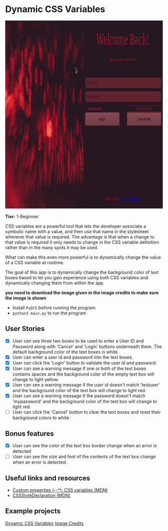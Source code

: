 # Dynamic CSS Variables

<p align="center">
  <img width="1024" height="600" src=".images/test.gif"></img>
</p>


**Tier:** 1-Beginner

CSS variables are a powerful tool that lets the developer associate a symbolic
name with a value, and then use that name in the stylesheet wherever that
value is required. The advantage is that when a change to that value is 
required it only needs to change in the CSS variable definition rather than in
the many spots it may be used.

What can make this even more powerful is to dynamically change the value of a
CSS variable at runtime.

The goal of this app is to dynamically change the background color of text boxes
based to let you gain experience using both CSS variables and dynamically 
changing them from within the app.

**you need to download the image given in the image credits to make sure the image is shown**

- Install `PyQt5` before running the program
- `python3 main.py` to run the program

## User Stories

-   [x] User can see three two boxes to be used to enter a User ID and Password
along with 'Cancel' and 'Login' buttons underneath them. The default background
color of the text boxes is white.
-   [x] User can enter a user id and password into the text boxes.
-   [x] User can click the 'Login' button to validate the user id and password.
-   [x] User can see a warning message if one or both of the text boxes contains
spaces and the background color of the empty text box will change to light
yellow.
-   [x] User can see a warning message if the user id doesn't match 'testuser'
and the background color of the text box will change to light red.
-   [x] User can see a warning message if the password doesn't match 'mypassword'
and the background color of the text box will change to light red.
-   [ ] User can click the 'Cancel' button to clear the text boxes and reset
their background colors to white.

## Bonus features

-   [x] User can see the color of the text box border change when an error is
detected
-   [ ] User can see the size and font of the contents of the text box change
when an error is detected.

## Useful links and resources

- [Custom properties (--*): CSS variables (MDN)](https://developer.mozilla.org/en-US/docs/Web/CSS/--*)
- [CSSStyleDeclaration (MDN)](https://developer.mozilla.org/en-US/docs/Web/API/CSSStyleDeclaration)

## Example projects

[Dynamic CSS Variables](https://codepen.io/gordawn/pen/oOWBXX)
[Image Credits](https://unsplash.com/photos/feW76yDP2Ow)
